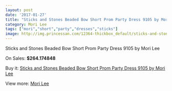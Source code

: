 ```yaml
---
layout: post
date: '2017-01-27'
title: "Sticks and Stones Beaded Bow Short Prom Party Dress 9105 by Mori Lee"
category: Mori Lee
tags: ["mori","short","party","dresses","sticks"]
image: http://img.princessan.com/12364-thickbox_default/sticks-and-stones-beaded-bow-short-prom-party-dress-9105-by-mori-lee.jpg
---
```

Sticks and Stones Beaded Bow Short Prom Party Dress 9105 by Mori Lee

On Sales: **$264.174848**
<a href="https://www.princessan.com/en/mori-lee/5856-sticks-and-stones-beaded-bow-short-prom-party-dress-9105-by-mori-lee.html"><amp-img layout="responsive" width="600" height="600" src="//img.princessan.com/12364-thickbox_default/sticks-and-stones-beaded-bow-short-prom-party-dress-9105-by-mori-lee.jpg" alt="Sticks and Stones Beaded Bow Short Prom Party Dress 9105 by Mori Lee 0" /></a>
<a href="https://www.princessan.com/en/mori-lee/5856-sticks-and-stones-beaded-bow-short-prom-party-dress-9105-by-mori-lee.html"><amp-img layout="responsive" width="600" height="600" src="//img.princessan.com/12365-thickbox_default/sticks-and-stones-beaded-bow-short-prom-party-dress-9105-by-mori-lee.jpg" alt="Sticks and Stones Beaded Bow Short Prom Party Dress 9105 by Mori Lee 1" /></a>

Buy it: [Sticks and Stones Beaded Bow Short Prom Party Dress 9105 by Mori Lee](https://www.princessan.com/en/mori-lee/5856-sticks-and-stones-beaded-bow-short-prom-party-dress-9105-by-mori-lee.html "Sticks and Stones Beaded Bow Short Prom Party Dress 9105 by Mori Lee")

View more: [Mori Lee](https://www.princessan.com/en/46-mori-lee "Mori Lee")
